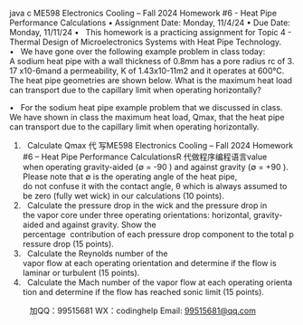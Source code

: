 java c
ME598 Electronics Cooling – Fall 2024 
Homework #6 - Heat Pipe Performance Calculations 
• Assignment Date: Monday, 11/4/24 
• Due Date: Monday, 11/11/24 
•   This homework is a practicing assignment for Topic 4 - Thermal Design of Microelectronics Systems with Heat Pipe Technology.
•   We have gone over the following example problem in class today:
A sodium heat pipe with a wall thickness of 0.8mm has a pore radius rc of 3.17 x10-6mand a permeability, K of 1.43x10-11m2 and it operates at 600°C. The heat pipe geometries are shown below. What is the maximum heat load can transport due to the capillary limit when operating horizontally? 

•   For the sodium heat pipe example problem that we discussed in class. We have shown in
class the maximum heat load, Qmax, that the heat pipe can transport due to the capillary limit when operating horizontally.
1.   Calculate Qmax 代 写ME598 Electronics Cooling – Fall 2024 Homework #6 – Heat Pipe Performance CalculationsR
代做程序编程语言value when operating gravity-aided (∅ = -90 ) and against gravity (∅ = +90 ).
Please note that ∅ is the operating angle of the heat pipe, do not confuse it with the contact angle,
θ which is always assumed to be zero (fully wet wick) in our calculations (10 points).
2.   Calculate the pressure drop in the wick and the pressure drop in the vapor core under three operating orientations: horizontal, gravity-aided and against gravity. Show the percentage  contribution of each pressure drop component to the total pressure drop (15 points).
3.   Calculate the Reynolds number of the vapor flow at each operating orientation and determine if the flow is laminar or turbulent (15 points).
4.   Calculate the Mach number of the vapor flow at each operating orientation and determine if the flow has reached sonic limit (15 points).







         
加QQ：99515681  WX：codinghelp  Email: 99515681@qq.com
